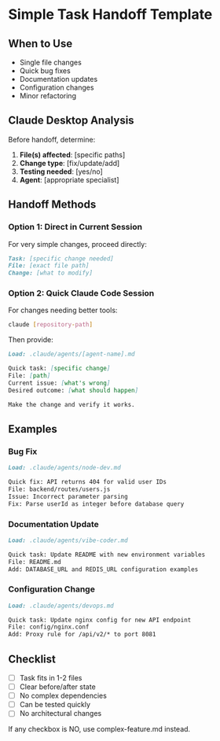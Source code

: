 # Simple Task Handoff Template

## When to Use
- Single file changes
- Quick bug fixes
- Documentation updates
- Configuration changes
- Minor refactoring

## Claude Desktop Analysis

Before handoff, determine:
1. **File(s) affected**: [specific paths]
2. **Change type**: [fix/update/add]
3. **Testing needed**: [yes/no]
4. **Agent**: [appropriate specialist]

## Handoff Methods

### Option 1: Direct in Current Session
For very simple changes, proceed directly:
```markdown
Task: [specific change needed]
File: [exact file path]
Change: [what to modify]
```

### Option 2: Quick Claude Code Session
For changes needing better tools:
```bash
claude [repository-path]
```

Then provide:
```markdown
Load: .claude/agents/[agent-name].md

Quick task: [specific change]
File: [path]
Current issue: [what's wrong]
Desired outcome: [what should happen]

Make the change and verify it works.
```

## Examples

### Bug Fix
```markdown
Load: .claude/agents/node-dev.md

Quick fix: API returns 404 for valid user IDs
File: backend/routes/users.js
Issue: Incorrect parameter parsing
Fix: Parse userId as integer before database query
```

### Documentation Update
```markdown
Load: .claude/agents/vibe-coder.md

Quick task: Update README with new environment variables
File: README.md
Add: DATABASE_URL and REDIS_URL configuration examples
```

### Configuration Change
```markdown
Load: .claude/agents/devops.md

Quick task: Update nginx config for new API endpoint
File: config/nginx.conf
Add: Proxy rule for /api/v2/* to port 8081
```

## Checklist

- [ ] Task fits in 1-2 files
- [ ] Clear before/after state
- [ ] No complex dependencies
- [ ] Can be tested quickly
- [ ] No architectural changes

If any checkbox is NO, use complex-feature.md instead.